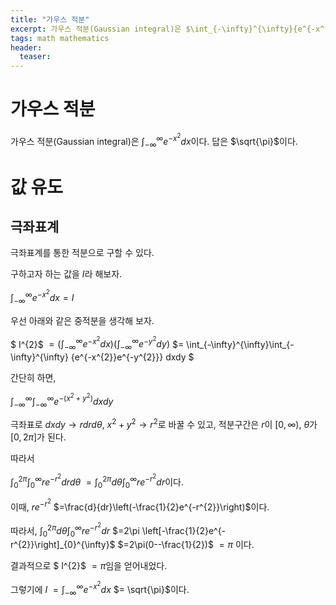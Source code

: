 ```yaml
---
title: "가우스 적분"
excerpt: 가우스 적분(Gaussian integral)은 $\int_{-\infty}^{\infty}{e^{-x^{2}}}dx$이다. 답은 $\sqrt{\pi}$이다.
tags: math mathematics
header:
  teaser: 
---
```


# 가우스 적분
가우스 적분(Gaussian integral)은 $\int_{-\infty}^{\infty}{e^{-x^{2}}}dx$이다. 답은 $\sqrt{\pi}$이다.

# 값 유도
## 극좌표계
극좌표계를 통한 적분으로 구할 수 있다.

구하고자 하는 값을 $I$라 해보자.

$\int_{-\infty}^{\infty}{e^{-x^{2}}}dx=I$

우선 아래와 같은 중적분을 생각해 보자.

$ I^{2}$ 
$= \left(\int_{-\infty}^{\infty}{e^{-x^{2}}}dx\right)\left(\int_{-\infty}^{\infty}{e^{-y^{2}}}dy\right)$ 
$= \int_{-\infty}^{\infty}\int_{-\infty}^{\infty} {e^{-x^{2}}e^{-y^{2}}} dxdy $

간단히 하면,

$\int_{-\infty}^{\infty}\int_{-\infty}^{\infty} {e^{-(x^{2}+y^{2})}} dxdy$

극좌표로 $dxdy\rightarrow rdrd\theta$, $x^{2}+y^{2}\rightarrow r^{2}$로 바꿀 수 있고, 적분구간은 $r$이 $[0,\infty)$, $\theta$가 $[0,2\pi]$가 된다.

따라서 

$\int_{0}^{2\pi}\int_{0}^{\infty} {re^{-r^{2}}} drd\theta$
$=\int_{0}^{2\pi}d\theta \int_{0}^{\infty} {re^{-r^{2}}} dr$이다. 

이때, $re^{-r^{2}}$
$=\frac{d}{dr}\left(-\frac{1}{2}e^{-r^{2}}\right)$이다.

따라서, 
$\int_{0}^{2\pi}d\theta \int_{0}^{\infty} {re^{-r^{2}}} dr$
$=2\pi \left[-\frac{1}{2}e^{-r^{2}}\right]_{0}^{\infty}$
$=2\pi(0--\frac{1}{2})$
$=\pi$
이다.

결과적으로 
$ I^{2}$ 
$= \pi$임을 얻어내었다.

그렇기에 $I$
$=\int_{-\infty}^{\infty}{e^{-x^{2}}}dx$
$= \sqrt{\pi}$이다.